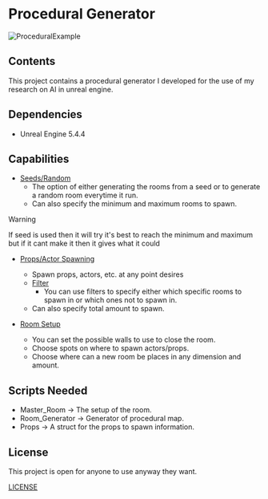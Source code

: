 # Procedural Generator

<p align="center">

![ProceduralExample](docs/img/ProceduralPreviewPic.png)

</p>

## Contents

This project contains a procedural generator I developed for the use of my research on AI in unreal engine.

## Dependencies

- Unreal Engine 5.4.4

## Capabilities

- [Seeds/Random](/docs/setup.md#generator)
    - The option of either generating the rooms from a seed or to generate a random
        room everytime it run.
    - Can also specify the minimum and maximum rooms to spawn.

> [!WARNING]
> If seed is used then it will try it's best to reach the minimum and maximum
> but if it cant make it then it gives what it could


- [Props/Actor Spawning](docs/setup.md#props-and-actors)
    - Spawn props, actors, etc. at any point desires
    - [Filter](docs/setup.md/filter)
        - You can use filters to specify either which specific rooms
            to spawn in or which ones not to spawn in.
    - Can also specify total amount to spawn.

- [Room Setup](docs/setup.md/rooms)
    - You can set the possible walls to use to close the room.
    - Choose spots on where to spawn actors/props.
    - Choose where can a new room be places in any dimension and amount.

## Scripts Needed

- Master_Room -> The setup of the room.
- Room_Generator -> Generator of procedural map.
- Props -> A struct for the props to spawn information.

## License

This project is open for anyone to use anyway they want.

[LICENSE](LICENSE)
